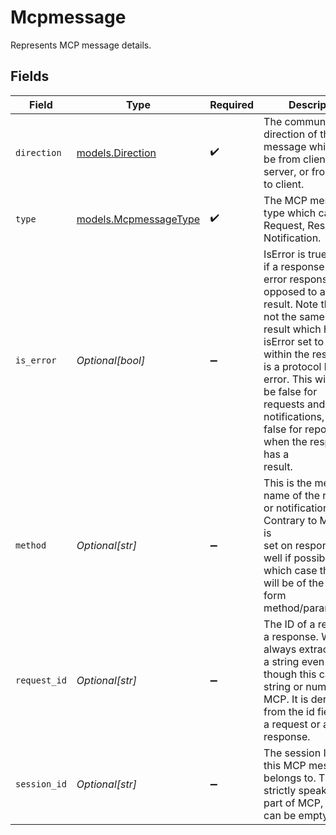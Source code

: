 # Mcpmessage

Represents MCP message details.


## Fields

| Field                                                                                                                                                                                                                                                                                                                           | Type                                                                                                                                                                                                                                                                                                                            | Required                                                                                                                                                                                                                                                                                                                        | Description                                                                                                                                                                                                                                                                                                                     | Example                                                                                                                                                                                                                                                                                                                         |
| ------------------------------------------------------------------------------------------------------------------------------------------------------------------------------------------------------------------------------------------------------------------------------------------------------------------------------- | ------------------------------------------------------------------------------------------------------------------------------------------------------------------------------------------------------------------------------------------------------------------------------------------------------------------------------- | ------------------------------------------------------------------------------------------------------------------------------------------------------------------------------------------------------------------------------------------------------------------------------------------------------------------------------- | ------------------------------------------------------------------------------------------------------------------------------------------------------------------------------------------------------------------------------------------------------------------------------------------------------------------------------- | ------------------------------------------------------------------------------------------------------------------------------------------------------------------------------------------------------------------------------------------------------------------------------------------------------------------------------- |
| `direction`                                                                                                                                                                                                                                                                                                                     | [models.Direction](../models/direction.md)                                                                                                                                                                                                                                                                                      | :heavy_check_mark:                                                                                                                                                                                                                                                                                                              | The communication direction of the MCP message which can be from client to<br/>server, or from server to client.                                                                                                                                                                                                                | Client2Server                                                                                                                                                                                                                                                                                                                   |
| `type`                                                                                                                                                                                                                                                                                                                          | [models.McpmessageType](../models/mcpmessagetype.md)                                                                                                                                                                                                                                                                            | :heavy_check_mark:                                                                                                                                                                                                                                                                                                              | The MCP message type which can be Request, Response or Notification.                                                                                                                                                                                                                                                            | Request                                                                                                                                                                                                                                                                                                                         |
| `is_error`                                                                                                                                                                                                                                                                                                                      | *Optional[bool]*                                                                                                                                                                                                                                                                                                                | :heavy_minus_sign:                                                                                                                                                                                                                                                                                                              | IsError is true in case if a response is an error response as opposed to a<br/>result. Note that this is not the same as a result which has isError set to true<br/>within the result. This is a protocol level error. This will always be false for<br/>requests and notifications, and false for reponses when the response has a<br/>result. |                                                                                                                                                                                                                                                                                                                                 |
| `method`                                                                                                                                                                                                                                                                                                                        | *Optional[str]*                                                                                                                                                                                                                                                                                                                 | :heavy_minus_sign:                                                                                                                                                                                                                                                                                                              | This is the method name of the request or notification. Contrary to MCP this is<br/>set on responses as well if possible in which case the format will be of the<br/>form method/params.name.                                                                                                                                   | tools/call                                                                                                                                                                                                                                                                                                                      |
| `request_id`                                                                                                                                                                                                                                                                                                                    | *Optional[str]*                                                                                                                                                                                                                                                                                                                 | :heavy_minus_sign:                                                                                                                                                                                                                                                                                                              | The ID of a request or a response. We always extract this as a string even<br/>though this can be a string or number in MCP. It is derived from the id field of<br/>a request or a response.                                                                                                                                    | 2                                                                                                                                                                                                                                                                                                                               |
| `session_id`                                                                                                                                                                                                                                                                                                                    | *Optional[str]*                                                                                                                                                                                                                                                                                                                 | :heavy_minus_sign:                                                                                                                                                                                                                                                                                                              | The session ID that this MCP message belongs to. This is strictly speaking not<br/>part of MCP, and this can be empty.                                                                                                                                                                                                          | 1f02aa20-22d8-6e87-8432-be15d4f7b5b2                                                                                                                                                                                                                                                                                            |